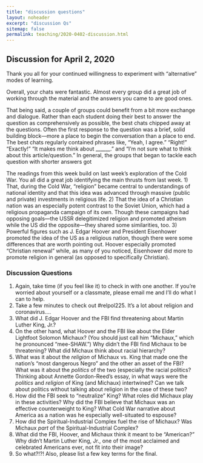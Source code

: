 ```yaml
---
title: "discussion questions"
layout: noheader
excerpt: "discussion Qs"
sitemap: false
permalink: teaching/2020-0402-discussion.html
---
```



## Discussion for April 2, 2020

Thank you all for your continued willingness to experiment with “alternative” modes of learning.

Overall, your chats were fantastic. Almost every group did a great job of working through the material and the answers you came to are good ones.

That being said, a couple of groups could benefit from a bit more exchange and dialogue. Rather than each student doing their best to answer the question as comprehensively as possible, the best chats chipped away at the questions. Often the first response to the question was a brief, solid building block—more a place to begin the conversation than a place to end. The best chats regularly contained phrases like, “Yeah, I agree.” “Right!” “Exactly!” “It makes me think about ______.” and “I’m not sure what to think about this article/question.” In general, the groups that began to tackle each question with shorter answers got

The readings from this week build on last week’s exploration of the Cold War. You all did a great job identifying the main thrusts from last week. 1) That, during the Cold War, “religion” became central to understandings of national identity and that this idea was advanced through massive (public and private) investments in religious life. 2) That the idea of a Christian nation was an especially potent contrast to the Soviet Union, which had a religious propaganda campaign of its own. Though these campaigns had opposing goals—the USSR delegitimized religion and promoted atheism while the US did the opposite—they shared some similarities, too. 3) Powerful figures such as J. Edgar Hoover and President Eisenhower promoted the idea of the US as a religious nation, though there were some differences that are worth pointing out. Hoover especially promoted “Christian renewal” while, as many of you noticed, Eisenhower did more to promote religion in general (as opposed to specifically Christian).


### Discussion Questions
1. Again, take time (if you feel like it) to check in with one another. If you’re worried about yourself or a classmate, please email me and I’ll do what I can to help.
2. Take a few minutes to check out #relpol225. It’s a lot about religion and coronavirus….
3. What did J. Edgar Hoover and the FBI find threatening about Martin Luther King, Jr.?
4. On the other hand, what Hoover and the FBI like about the Elder Lightfoot Solomon Michaux? (You should just call him “Michaux,” which he pronounced “mee-SHAW.”) Why didn’t the FBI find Michaux to be threatening? What did Michaux think about racial hierarchy?
5. What was it about the _religion_ of Michaux vs. King that made one the nation’s “most dangerous Negro” and the other an asset of the FBI? What was it about the _politics_ of the two (especially the racial politics? Thinking about Annette Gordon-Reed’s essay, in what ways were the _politics_ and _religion_ of King (and Michaux) intertwined? Can we talk about politics without talking about religion in the case of these two?
6. How did the FBI seek to “neutralize” King? What roles did Michaux play in these activities? Why did the FBI believe that Michaux was an effective counterweight to King? What Cold War narrative about America as a nation was he especially well-situated to espouse?
7. How did the Spiritual-Industrial Complex fuel the rise of Michaux? Was Michaux _part_ of the Spiritual-Industrial Complex?
8. What did the FBI, Hoover, and Michaux think it meant to be “American?” Why didn’t Martin Luther King, Jr., one of the most acclaimed and celebrated Americans ever, not fit into their image?
9. So what?!?! Also, please list a few key terms for the final.